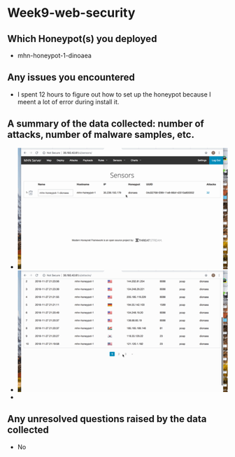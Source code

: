 # Week9-web-security
## Which Honeypot(s) you deployed
- mhn-honeypot-1-dinoaea



## Any issues you encountered
- I spent 12 hours to figure out how to set up the honeypot 
because I meent a lot of error during install it.

## A summary of the data collected: number of attacks, number of malware samples, etc.
 - <img src='sensor.gif' title='sensor' width='' alt='' />
 - <img src='11.gif' title='XSS' width='' alt='' />
 - <img src='12.gif' title='XSS' width='' alt='' />

## Any unresolved questions raised by the data collected
 - No
